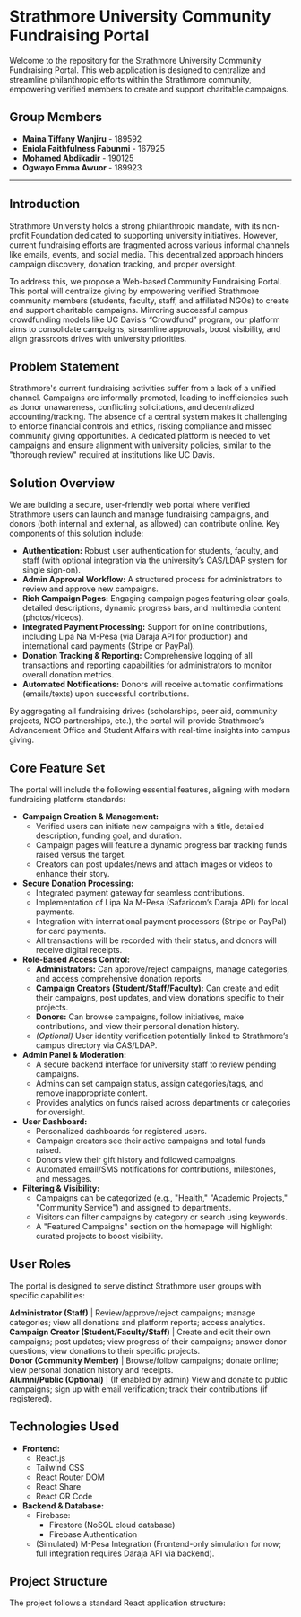 # Strathmore University Community Fundraising Portal

Welcome to the repository for the Strathmore University Community Fundraising Portal. This web application is designed to centralize and streamline philanthropic efforts within the Strathmore community, empowering verified members to create and support charitable campaigns.

## Group Members

* **Maina Tiffany Wanjiru**       - 189592  
* **Eniola Faithfulness Fabunmi** - 167925   
* **Mohamed Abdikadir**           - 190125
* **Ogwayo Emma Awuor**           - 189923

---

## Introduction

Strathmore University holds a strong philanthropic mandate, with its non-profit Foundation dedicated to supporting university initiatives. However, current fundraising efforts are fragmented across various informal channels like emails, events, and social media. This decentralized approach hinders campaign discovery, donation tracking, and proper oversight.

To address this, we propose a Web-based Community Fundraising Portal. This portal will centralize giving by empowering verified Strathmore community members (students, faculty, staff, and affiliated NGOs) to create and support charitable campaigns. Mirroring successful campus crowdfunding models like UC Davis’s “Crowdfund” program, our platform aims to consolidate campaigns, streamline approvals, boost visibility, and align grassroots drives with university priorities.

## Problem Statement

Strathmore's current fundraising activities suffer from a lack of a unified channel. Campaigns are informally promoted, leading to inefficiencies such as donor unawareness, conflicting solicitations, and decentralized accounting/tracking. The absence of a central system makes it challenging to enforce financial controls and ethics, risking compliance and missed community giving opportunities. A dedicated platform is needed to vet campaigns and ensure alignment with university policies, similar to the "thorough review" required at institutions like UC Davis.

## Solution Overview

We are building a secure, user-friendly web portal where verified Strathmore users can launch and manage fundraising campaigns, and donors (both internal and external, as allowed) can contribute online. Key components of this solution include:

* **Authentication:** Robust user authentication for students, faculty, and staff (with optional integration via the university’s CAS/LDAP system for single sign-on).
* **Admin Approval Workflow:** A structured process for administrators to review and approve new campaigns.
* **Rich Campaign Pages:** Engaging campaign pages featuring clear goals, detailed descriptions, dynamic progress bars, and multimedia content (photos/videos).
* **Integrated Payment Processing:** Support for online contributions, including Lipa Na M-Pesa (via Daraja API for production) and international card payments (Stripe or PayPal).
* **Donation Tracking & Reporting:** Comprehensive logging of all transactions and reporting capabilities for administrators to monitor overall donation metrics.
* **Automated Notifications:** Donors will receive automatic confirmations (emails/texts) upon successful contributions.

By aggregating all fundraising drives (scholarships, peer aid, community projects, NGO partnerships, etc.), the portal will provide Strathmore’s Advancement Office and Student Affairs with real-time insights into campus giving.

## Core Feature Set

The portal will include the following essential features, aligning with modern fundraising platform standards:

* **Campaign Creation & Management:**
    * Verified users can initiate new campaigns with a title, detailed description, funding goal, and duration.
    * Campaign pages will feature a dynamic progress bar tracking funds raised versus the target.
    * Creators can post updates/news and attach images or videos to enhance their story.
* **Secure Donation Processing:**
    * Integrated payment gateway for seamless contributions.
    * Implementation of Lipa Na M-Pesa (Safaricom’s Daraja API) for local payments.
    * Integration with international payment processors (Stripe or PayPal) for card payments.
    * All transactions will be recorded with their status, and donors will receive digital receipts.
* **Role-Based Access Control:**
    * **Administrators:** Can approve/reject campaigns, manage categories, and access comprehensive donation reports.
    * **Campaign Creators (Student/Staff/Faculty):** Can create and edit their campaigns, post updates, and view donations specific to their projects.
    * **Donors:** Can browse campaigns, follow initiatives, make contributions, and view their personal donation history.
    * *(Optional)* User identity verification potentially linked to Strathmore’s campus directory via CAS/LDAP.
* **Admin Panel & Moderation:**
    * A secure backend interface for university staff to review pending campaigns.
    * Admins can set campaign status, assign categories/tags, and remove inappropriate content.
    * Provides analytics on funds raised across departments or categories for oversight.
* **User Dashboard:**
    * Personalized dashboards for registered users.
    * Campaign creators see their active campaigns and total funds raised.
    * Donors view their gift history and followed campaigns.
    * Automated email/SMS notifications for contributions, milestones, and messages.
* **Filtering & Visibility:**
    * Campaigns can be categorized (e.g., "Health," "Academic Projects," "Community Service") and assigned to departments.
    * Visitors can filter campaigns by category or search using keywords.
    * A "Featured Campaigns" section on the homepage will highlight curated projects to boost visibility.

## User Roles

The portal is designed to serve distinct Strathmore user groups with specific capabilities:


 **Administrator (Staff)** | Review/approve/reject campaigns; manage categories; view all donations and platform reports; access analytics.                                                                                          
 **Campaign Creator (Student/Faculty/Staff)** | Create and edit their own campaigns; post updates; view progress of their campaigns; answer donor questions; view donations to their specific projects.                                    
 **Donor (Community Member)** | Browse/follow campaigns; donate online; view personal donation history and receipts.                                                                                                                  
 **Alumni/Public (Optional)** | (If enabled by admin) View and donate to public campaigns; sign up with email verification; track their contributions (if registered).                                                                

## Technologies Used

* **Frontend:**
    * React.js
    * Tailwind CSS
    * React Router DOM
    * React Share
    * React QR Code
* **Backend & Database:**
    * Firebase:
        * Firestore (NoSQL cloud database)
        * Firebase Authentication
    * (Simulated) M-Pesa Integration (Frontend-only simulation for now; full integration requires Daraja API via backend).

## Project Structure

The project follows a standard React application structure: